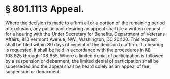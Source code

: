 # § 801.1113   Appeal.

Where the decision is made to affirm all or a portion of the remaining period of exclusion, any participant desiring an appeal shall file a written request for a hearing with the Under Secretary for Benefits, Department of Veterans Affairs, 810 Vermont Avenue, NW., Washington, DC 20420. This request shall be filed within 30 days of receipt of the decision to affirm. If a hearing is requested, it shall be held in accordance with the procedures in §§ 108.825 through 108.855. Where a limited denial of participation is followed by a suspension or debarment, the limited denial of participation shall be superseded and the appeal shall be heard solely as an appeal of the suspension or debarment.




